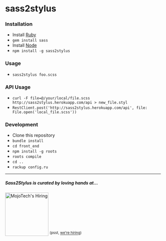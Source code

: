 # sass2stylus

### Installation
- Install [Ruby](http://ruby-lang.org)
- `gem install sass`
- Install [Node](http://nodejs.org)
- `npm install -g sass2stylus`

### Usage
- `sass2stylus foo.scss`

### API Usage
- `curl -F file=@/your/local/file.scss http://sass2stylus.herokuapp.com/api > new_file.styl`
- `RestClient.post('http://sass2stylus.herokuapp.com/api', file: File.open('local_file.scss'))`

### Development
- Clone this repository
- `bundle install`
- `cd front_end`
- `npm install -g roots`
- `roots compile`
- `cd ..`
- `rackup config.ru`

---

##### Sass2Stylus is curated by loving hands at...
<a href="http://mojotech.com"><img width="140px" src="https://mojotech.github.io/sass2stylus/img/mojotech-logo.svg" title="MojoTech's Hiring"></a> <sup>(psst, [we're hiring](http://www.mojotech.com/jobs))</sup>
